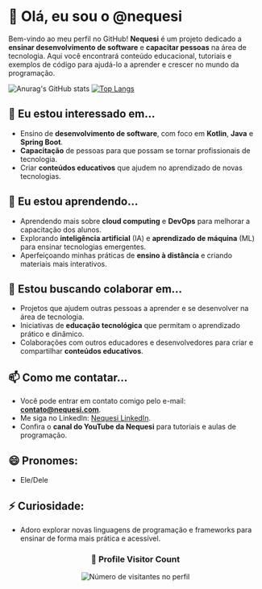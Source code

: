 # 👋 Olá, eu sou o @nequesi

Bem-vindo ao meu perfil no GitHub! **Nequesi** é um projeto dedicado a **ensinar desenvolvimento de software** e **capacitar pessoas** na área de tecnologia. Aqui você encontrará conteúdo educacional, tutoriais e exemplos de código para ajudá-lo a aprender e crescer no mundo da programação.


![Anurag's GitHub stats](https://github-readme-stats.vercel.app/api?username=nequesi&show_icons=true&theme=merko)   [![Top Langs](https://github-readme-stats.vercel.app/api/top-langs/?username=nequesi&layout=compact&theme=merko)](https://github.com/nequesi/github-readme-stats)

## 👀 Eu estou interessado em...
- Ensino de **desenvolvimento de software**, com foco em **Kotlin**, **Java** e **Spring Boot**.
- **Capacitação** de pessoas para que possam se tornar profissionais de tecnologia.
- Criar **conteúdos educativos** que ajudem no aprendizado de novas tecnologias.

## 🌱 Eu estou aprendendo...
- Aprendendo mais sobre **cloud computing** e **DevOps** para melhorar a capacitação dos alunos.
- Explorando **inteligência artificial** (IA) e **aprendizado de máquina** (ML) para ensinar tecnologias emergentes.
- Aperfeiçoando minhas práticas de **ensino à distância** e criando materiais mais interativos.

## 💞️ Estou buscando colaborar em...
- Projetos que ajudem outras pessoas a aprender e se desenvolver na área de tecnologia.
- Iniciativas de **educação tecnológica** que permitam o aprendizado prático e dinâmico.
- Colaborações com outros educadores e desenvolvedores para criar e compartilhar **conteúdos educativos**.

## 📫 Como me contatar...
- Você pode entrar em contato comigo pelo e-mail: **contato@nequesi.com**.
- Me siga no LinkedIn: [Nequesi LinkedIn](https://www.linkedin.com/in/nequesi).
- Confira o **canal do YouTube da Nequesi** para tutoriais e aulas de programação.

## 😄 Pronomes:
- Ele/Dele

## ⚡ Curiosidade:
- Adoro explorar novas linguagens de programação e frameworks para ensinar de forma mais prática e acessível.

</div>
<div align="center">
  <h3><b>📍 Profile Visitor Count</b></h3>
</div>

<p align="center">
  <img
    src="https://profile-counter.glitch.me/nequesi/count.svg"
    alt="Número de visitantes no perfil"
  />
</p>
